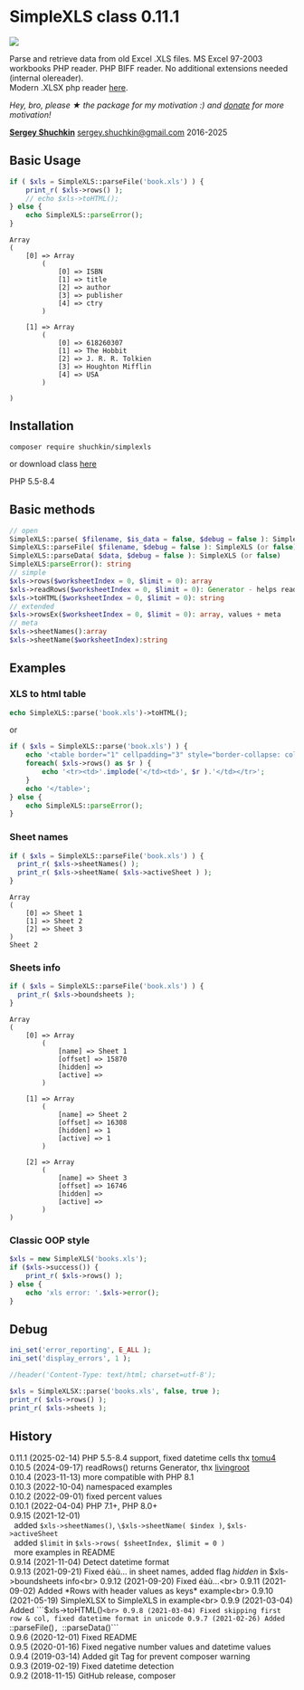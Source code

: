 # SimpleXLS class 0.11.1
[<img src="https://img.shields.io/packagist/dt/shuchkin/simplexls" />](https://packagist.org/packages/shuchkin/simplexls)

Parse and retrieve data from old Excel .XLS files. MS Excel 97-2003 workbooks PHP reader. PHP BIFF reader. No additional extensions needed (internal olereader).
<br/>Modern .XLSX php reader [here](https://github.com/shuchkin/simplexlsx).

*Hey, bro, please ★ the package for my motivation :) and [donate](https://opencollective.com/simplexlsx) for more motivation!*

[**Sergey Shuchkin**](https://www.patreon.com/shuchkin) <sergey.shuchkin@gmail.com> 2016-2025<br/>

## Basic Usage
```php
if ( $xls = SimpleXLS::parseFile('book.xls') ) {
	print_r( $xls->rows() );
	// echo $xls->toHTML();	
} else {
	echo SimpleXLS::parseError();
}
```
```
Array
(
    [0] => Array
        (
            [0] => ISBN
            [1] => title
            [2] => author
            [3] => publisher
            [4] => ctry
        )

    [1] => Array
        (
            [0] => 618260307
            [1] => The Hobbit
            [2] => J. R. R. Tolkien
            [3] => Houghton Mifflin
            [4] => USA
        )

)
```
## Installation
```
composer require shuchkin/simplexls
```
or download class [here](https://github.com/shuchkin/simplexls/blob/master/src/SimpleXLS.php)

PHP 5.5-8.4 

## Basic methods
```php
// open
SimpleXLS::parse( $filename, $is_data = false, $debug = false ): SimpleXLS (or false)
SimpleXLS::parseFile( $filename, $debug = false ): SimpleXLS (or false)
SimpleXLS::parseData( $data, $debug = false ): SimpleXLS (or false)
SimpleXLS:parseError(): string
// simple
$xls->rows($worksheetIndex = 0, $limit = 0): array
$xls->readRows($worksheetIndex = 0, $limit = 0): Generator - helps read huge xlsx
$xls->toHTML($worksheetIndex = 0, $limit = 0): string
// extended
$xls->rowsEx($worksheetIndex = 0, $limit = 0): array, values + meta
// meta
$xls->sheetNames():array
$xls->sheetName($worksheetIndex):string
```

## Examples
### XLS to html table
```php
echo SimpleXLS::parse('book.xls')->toHTML();
```
or
```php
if ( $xls = SimpleXLS::parse('book.xls') ) {
	echo '<table border="1" cellpadding="3" style="border-collapse: collapse">';
	foreach( $xls->rows() as $r ) {
		echo '<tr><td>'.implode('</td><td>', $r ).'</td></tr>';
	}
	echo '</table>';
} else {
	echo SimpleXLS::parseError();
}
```
### Sheet names
```php
if ( $xls = SimpleXLS::parseFile('book.xls') ) {
  print_r( $xls->sheetNames() );
  print_r( $xls->sheetName( $xls->activeSheet ) );
}
```
```
Array
(
    [0] => Sheet 1
    [1] => Sheet 2
    [2] => Sheet 3
)
Sheet 2
```
### Sheets info
```php
if ( $xls = SimpleXLS::parseFile('book.xls') ) {
  print_r( $xls->boundsheets ); 
}
```
```
Array
(
    [0] => Array
        (
            [name] => Sheet 1
            [offset] => 15870
            [hidden] => 
            [active] => 
        )

    [1] => Array
        (
            [name] => Sheet 2
            [offset] => 16308
            [hidden] => 1
            [active] => 1
        )

    [2] => Array
        (
            [name] => Sheet 3 
            [offset] => 16746
            [hidden] => 
            [active] => 
        )
)
```

### Classic OOP style 
```php
$xls = new SimpleXLS('books.xls');
if ($xls->success()) {
	print_r( $xls->rows() );
} else {
	echo 'xls error: '.$xls->error();
}
```

## Debug
```php
ini_set('error_reporting', E_ALL );
ini_set('display_errors', 1 );

//header('Content-Type: text/html; charset=utf-8');

$xls = SimpleXLSX::parse('books.xls', false, true );
print_r( $xls->rows() );
print_r( $xls->sheets );

```

	
## History
0.11.1 (2025-02-14) PHP 5.5-8.4 support, fixed datetime cells thx [tomu4](https://github.com/tomu4)<br>
0.10.5 (2024-09-17) readRows() returns Generator, thx [livingroot](https://github.com/livingroot)<br>
0.10.4 (2023-11-13) more compatible with PHP 8.1<br>
0.10.3 (2022-10-04) namespaced examples<br>
0.10.2 (2022-09-01) fixed percent values<br>
0.10.1 (2022-04-04) PHP 7.1+, PHP 8.0+<br>
0.9.15 (2021-12-01)<br>
&nbsp;&nbsp;added ```$xls->sheetNames()```, ```\$xls->sheetName( $index )```, ```$xls->activeSheet```<br>
&nbsp;&nbsp;added ```$limit``` in ```$xls->rows( $sheetIndex, $limit = 0 )```<br>
&nbsp;&nbsp;more examples in README<br>
0.9.14 (2021-11-04) Detect datetime format<br> 
0.9.13 (2021-09-21) Fixed éàù... in sheet names, added flag *hidden* in $xls->boundsheets info<br>
0.9.12 (2021-09-20) Fixed éàù...<br>
0.9.11 (2021-09-02) Added *Rows with header values as keys* example<br>
0.9.10 (2021-05-19) SimpleXLSX to SimpleXLS in example<br>
0.9.9 (2021-03-04) Added ```$xls->toHTML()```<br>
0.9.8 (2021-03-04) Fixed skipping first row & col, fixed datetime format in unicode
0.9.7 (2021-02-26) Added ```::parseFile()```, ```::parseData()```<br>
0.9.6 (2020-12-01) Fixed README<br>
0.9.5 (2020-01-16) Fixed negative number values and datetime values<br>
0.9.4 (2019-03-14) Added git Tag for prevent composer warning<br> 
0.9.3 (2019-02-19) Fixed datetime detection<br>
0.9.2 (2018-11-15) GitHub release, composer<br>
